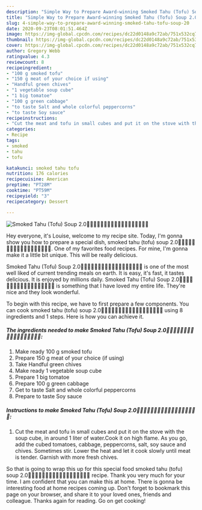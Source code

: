 ```yaml
---
description: "Simple Way to Prepare Award-winning Smoked Tahu (Tofu) Soup 2.0🍅🍅🍅🍅🍅🍅🍅🍅🍅🍅🍅🍅🍅🍅🍅🍅🍅🍅"
title: "Simple Way to Prepare Award-winning Smoked Tahu (Tofu) Soup 2.0🍅🍅🍅🍅🍅🍅🍅🍅🍅🍅🍅🍅🍅🍅🍅🍅🍅🍅"
slug: 4-simple-way-to-prepare-award-winning-smoked-tahu-tofu-soup-20
date: 2020-09-23T08:01:51.464Z
image: https://img-global.cpcdn.com/recipes/dc22d0148a9c72ab/751x532cq70/smoked-tahu-tofu-soup-20🍅🍅🍅🍅🍅🍅🍅🍅🍅🍅🍅🍅🍅🍅🍅🍅🍅🍅-recipe-main-photo.jpg
thumbnail: https://img-global.cpcdn.com/recipes/dc22d0148a9c72ab/751x532cq70/smoked-tahu-tofu-soup-20🍅🍅🍅🍅🍅🍅🍅🍅🍅🍅🍅🍅🍅🍅🍅🍅🍅🍅-recipe-main-photo.jpg
cover: https://img-global.cpcdn.com/recipes/dc22d0148a9c72ab/751x532cq70/smoked-tahu-tofu-soup-20🍅🍅🍅🍅🍅🍅🍅🍅🍅🍅🍅🍅🍅🍅🍅🍅🍅🍅-recipe-main-photo.jpg
author: Gregory Webb
ratingvalue: 4.3
reviewcount: 8
recipeingredient:
- "100 g smoked tofu"
- "150 g meat of your choice if using"
- "Handful green chives"
- "1 vegetable soup cube"
- "1 big tomatoe"
- "100 g green cabbage"
- "to taste Salt and whole colorful peppercorns"
- "to taste Soy sauce"
recipeinstructions:
- "Cut the meat and tofu in small cubes and put it on the stove with the soup cube, in around 1 liter of water.Cook it on high flame. As you go, add the cubed tomatoes, cabbage, peppercorns, salt, soy sauce and chives. Sometimes stir. Lower the heat and let it cook slowly until meat is tender. Garnish with more fresh chives."
categories:
- Recipe
tags:
- smoked
- tahu
- tofu

katakunci: smoked tahu tofu 
nutrition: 176 calories
recipecuisine: American
preptime: "PT28M"
cooktime: "PT59M"
recipeyield: "3"
recipecategory: Dessert

---
```



![Smoked Tahu (Tofu) Soup 2.0🍅🍅🍅🍅🍅🍅🍅🍅🍅🍅🍅🍅🍅🍅🍅🍅🍅🍅](https://img-global.cpcdn.com/recipes/dc22d0148a9c72ab/751x532cq70/smoked-tahu-tofu-soup-20🍅🍅🍅🍅🍅🍅🍅🍅🍅🍅🍅🍅🍅🍅🍅🍅🍅🍅-recipe-main-photo.jpg)

Hey everyone, it's Louise, welcome to my recipe site. Today, I'm gonna show you how to prepare a special dish, smoked tahu (tofu) soup 2.0🍅🍅🍅🍅🍅🍅🍅🍅🍅🍅🍅🍅🍅🍅🍅🍅🍅🍅. One of my favorites food recipes. For mine, I'm gonna make it a little bit unique. This will be really delicious.

Smoked Tahu (Tofu) Soup 2.0🍅🍅🍅🍅🍅🍅🍅🍅🍅🍅🍅🍅🍅🍅🍅🍅🍅🍅 is one of the most well liked of current trending meals on earth. It is easy, it's fast, it tastes delicious. It is enjoyed by millions daily. Smoked Tahu (Tofu) Soup 2.0🍅🍅🍅🍅🍅🍅🍅🍅🍅🍅🍅🍅🍅🍅🍅🍅🍅🍅 is something that I have loved my entire life. They're nice and they look wonderful.




To begin with this recipe, we have to first prepare a few components. You can cook smoked tahu (tofu) soup 2.0🍅🍅🍅🍅🍅🍅🍅🍅🍅🍅🍅🍅🍅🍅🍅🍅🍅🍅 using 8 ingredients and 1 steps. Here is how you can achieve it.

##### The ingredients needed to make Smoked Tahu (Tofu) Soup 2.0🍅🍅🍅🍅🍅🍅🍅🍅🍅🍅🍅🍅🍅🍅🍅🍅🍅🍅:

1. Make ready 100 g smoked tofu
1. Prepare 150 g meat of your choice (if using)
1. Take Handful green chives
1. Make ready 1 vegetable soup cube
1. Prepare 1 big tomatoe
1. Prepare 100 g green cabbage
1. Get to taste Salt and whole colorful peppercorns
1. Prepare to taste Soy sauce




##### Instructions to make Smoked Tahu (Tofu) Soup 2.0🍅🍅🍅🍅🍅🍅🍅🍅🍅🍅🍅🍅🍅🍅🍅🍅🍅🍅:

1. Cut the meat and tofu in small cubes and put it on the stove with the soup cube, in around 1 liter of water.Cook it on high flame. As you go, add the cubed tomatoes, cabbage, peppercorns, salt, soy sauce and chives. Sometimes stir. Lower the heat and let it cook slowly until meat is tender. Garnish with more fresh chives.




So that is going to wrap this up for this special food smoked tahu (tofu) soup 2.0🍅🍅🍅🍅🍅🍅🍅🍅🍅🍅🍅🍅🍅🍅🍅🍅🍅🍅 recipe. Thank you very much for your time. I am confident that you can make this at home. There is gonna be interesting food at home recipes coming up. Don't forget to bookmark this page on your browser, and share it to your loved ones, friends and colleague. Thanks again for reading. Go on get cooking!
